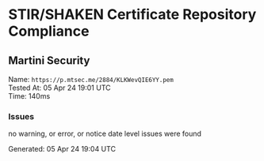# STIR/SHAKEN Certificate Repository Compliance

## Martini Security

Name: `https://p.mtsec.me/2884/KLKWevQIE6YY.pem`\
Tested At: 05 Apr 24 19:01 UTC\
Time: 140ms

### Issues

no warning, or error, or notice date level issues were found

Generated: 05 Apr 24 19:04 UTC